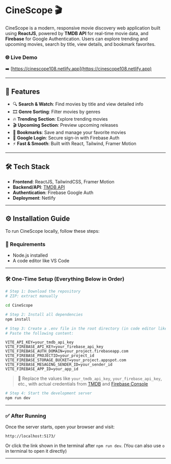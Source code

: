 # CineScope 🎬

CineScope is a modern, responsive movie discovery web application built using **ReactJS**, powered by **TMDB API** for real-time movie data, and **Firebase** for Google Authentication. Users can explore trending and upcoming movies, search by title, view details, and bookmark favorites.

### 🌐 Live Demo
➡️ [https://cinescope108.netlify.app](https://cinescope108.netlify.app)

---

## 🚀 Features

- 🔍 **Search & Watch**: Find movies by title and view detailed info
- 🎞️ **Genre Sorting**: Filter movies by genres
- 🔥 **Trending Section**: Explore trending movies
- 🎬 **Upcoming Section**: Preview upcoming releases
- 💾 **Bookmarks**: Save and manage your favorite movies
- 🔐 **Google Login**: Secure sign-in with Firebase Auth
- ⚡ **Fast & Smooth**: Built with React, Tailwind, Framer Motion

---

## 🛠️ Tech Stack

- **Frontend**: ReactJS, TailwindCSS, Framer Motion
- **Backend/API**: [TMDB API](https://www.themoviedb.org/documentation/api)
- **Authentication**: Firebase Google Auth
- **Deployment**: Netlify

---

## ⚙️ Installation Guide

To run CineScope locally, follow these steps:

### 📌 Requirements

- Node.js installed
- A code editor like VS Code

---

### 🛠️ One-Time Setup (Everything Below in Order)

```bash
# Step 1: Download the repository 
# ZIP: extract manually

cd CineScope

# Step 2: Install all dependencies
npm install

# Step 3: Create a .env file in the root directory (in code editor like VS Code)
# Paste the following content:
```

```
VITE_API_KEY=your_tmdb_api_key
VITE_FIREBASE_API_KEY=your_firebase_api_key
VITE_FIREBASE_AUTH_DOMAIN=your_project.firebaseapp.com
VITE_FIREBASE_PROJECTID=your_project_id
VITE_FIREBASE_STORAGE_BUCKET=your_project.appspot.com
VITE_FIREBASE_MESAGING_SENDER_ID=your_sender_id
VITE_FIREBASE_APP_ID=your_app_id
```

> 🔁 Replace the values like `your_tmdb_api_key`, `your_firebase_api_key`, etc., with actual credentials from [TMDB](https://developer.themoviedb.org/) and [Firebase Console](https://console.firebase.google.com)

```bash
# Step 4: Start the development server
npm run dev
```

---

### ✅ After Running

Once the server starts, open your browser and visit:

```
http://localhost:5173/
```

Or click the link shown in the terminal after `npm run dev`. (You can also use `o` in terminal to open it directly)

---


